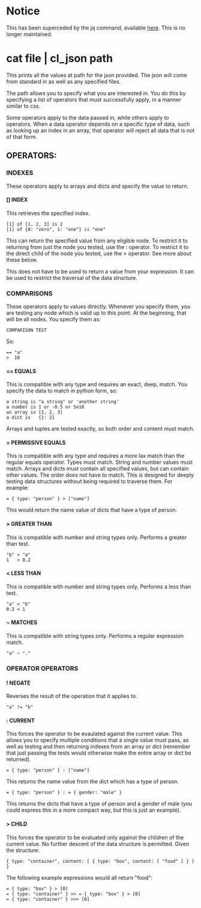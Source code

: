 # Notice

This has been superceded by the jq command, available [here](https://stedolan.github.io/jq/). This is no longer maintained.

# cat file | cl_json path

This prints all the values at path for the json provided. The json will come from standard in as well as any specified files.

The path allows you to specify what you are interested in. You do this by specifying a list of operators that must successfully apply, in a manner similar to css.

Some operators apply to the data passed in, while others apply to operators. When a data operator depends on a specific type of data, such as looking up an index in an array, that operator will reject all data that is not of that form.

## OPERATORS:

### INDEXES

These operators apply to arrays and dicts and specify the value to return.

#### []  INDEX
This retrieves the specified index.

    [1] of [1, 2, 3] is 2
    [1] of {0: "zero", 1: "one"} is "one"

This can return the specified value from any eligible node. To restrict it to returning from just the node you tested, use the : operator. To restrict it to the direct child of the node you tested, use the > operator. See more about these below.

This does not have to be used to return a value from your expression. It can be used to restrict the traversal of the data structure.

### COMPARISONS
    
These operators apply to values directly. Whenever you specify them, you are testing any node which is valid up to this point. At the beginning, that will be all nodes. You specify them as:

    COMPARISON TEST

So:

    == "a"
    >  10

#### == EQUALS
This is compatible with any type and requires an exact, deep, match. You specify the data to match in python form, so:

    a string is "a string" or 'another string'
    a number is 1 or -0.5 or 5e10
    an array is [1, 2, 3]
    a dict is   {1: 2}

Arrays and tuples are tested exactly, so both order and content must match.

#### = PERMISSIVE EQUALS
This is compatible with any type and requires a more lax match than the regular equals operator. Types must match. String and number values must match. Arrays and dicts must contain all specified values, but can contain other values. The order does not have to match. This is designed for deeply testing data structures without being required to traverse them. For example:

    = { type: "person" } > ["name"]

This would return the name value of dicts that have a type of person.

#### > GREATER THAN
This is compatible with number and string types only. Performs a greater than test.

    "b" > "a"
    1   > 0.2

#### < LESS THAN
This is compatible with number and string types only. Performs a less than test.

    "a" < "b"
    0.2 < 1

#### ~ MATCHES
This is compatible with string types only. Performs a regular expression match.

    "a" ~ "."
 
### OPERATOR OPERATORS

#### ! NEGATE
Reverses the result of the operation that it applies to.

    "a" != "b"

#### : CURRENT
This forces the operator to be evaulated against the current value. This allows you to specify multiple conditions that a single value must pass, as well as testing and then returning indexes from an array or dict (remember that just passing the tests would otherwise make the entire array or dict be returned).

    = { type: "person" } : ["name"]

This returns the name value from the dict which has a type of person.

    = { type: "person" } : = { gender: "male" }

This returns the dicts that have a type of person and a gender of male (you could express this in a more compact way, but this is just an example).

#### > CHILD
This forces the operator to be evaluated only against the children of the current value. No further descent of the data structure is permitted. Given the structure:

    { type: "container", content: [ { type: "box", content: [ "food" ] } ] }

The following example expressions would all return "food":

    = { type: "box" } > [0]
    = { type: "container" } >> = { type: "box" } > [0]
    = { type: "container" } >>> [0]

